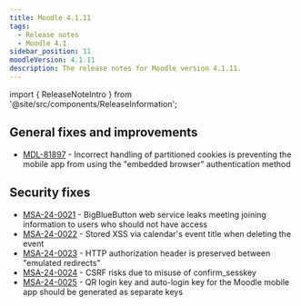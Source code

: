 ```yaml
---
title: Moodle 4.1.11
tags:
  - Release notes
  - Moodle 4.1
sidebar_position: 11
moodleVersion: 4.1.11
description: The release notes for Moodle version 4.1.11.
---
```


import { ReleaseNoteIntro } from '@site/src/components/ReleaseInformation';

<ReleaseNoteIntro releaseName={frontMatter.moodleVersion} />

## General fixes and improvements
<!-- cspell:disable -->
- [MDL-81897](https://tracker.moodle.org/browse/MDL-81897) - Incorrect handling of partitioned cookies is preventing the mobile app from using the "embedded browser" authentication method
<!-- cspell:enable -->

## Security fixes
<!-- cspell:disable -->
- [MSA-24-0021](https://moodle.org/mod/forum/discuss.php?d=459498) - BigBlueButton web service leaks meeting joining information to users who should not have access
- [MSA-24-0022](https://moodle.org/mod/forum/discuss.php?d=459499) - Stored XSS via calendar's event title when deleting the event
- [MSA-24-0023](https://moodle.org/mod/forum/discuss.php?d=459500) - HTTP authorization header is preserved between "emulated redirects"
- [MSA-24-0024](https://moodle.org/mod/forum/discuss.php?d=459501) - CSRF risks due to misuse of confirm_sesskey
- [MSA-24-0025](https://moodle.org/mod/forum/discuss.php?d=459502) - QR login key and auto-login key for the Moodle mobile app should be generated as separate keys
<!-- cspell:enable -->
